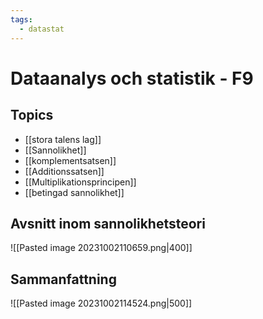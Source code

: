 ```yaml
---
tags:
  - datastat
---
```

# Dataanalys och statistik - F9

## Topics
- [[stora talens lag]]
- [[Sannolikhet]]
- [[komplementsatsen]]
- [[Additionssatsen]]
- [[Multiplikationsprincipen]]
- [[betingad sannolikhet]]
## Avsnitt inom sannolikhetsteori
![[Pasted image 20231002110659.png|400]]

## Sammanfattning
![[Pasted image 20231002114524.png|500]]
